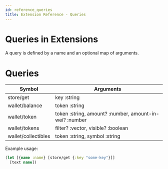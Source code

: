 ```yaml
---
id: reference_queries
title: Extension Reference - Queries
---
```


# Queries in Extensions

A query is defined by a name and an optional map of arguments.

# Queries

| Symbol             | Arguments               |
| -------------      | -------------           |
| store/get          | key :string             |
| wallet/balance     | token :string
| wallet/token          | token :string, amount? :number, amount-in-wei? :number             |
| wallet/tokens          | filter? :vector, visible? :boolean            |
| wallet/collectibles          | token :string, symbol :string            |

Example usage:

```clojure
(let [{name :name} [store/get {:key "some-key"}]]
  [text name])
```
